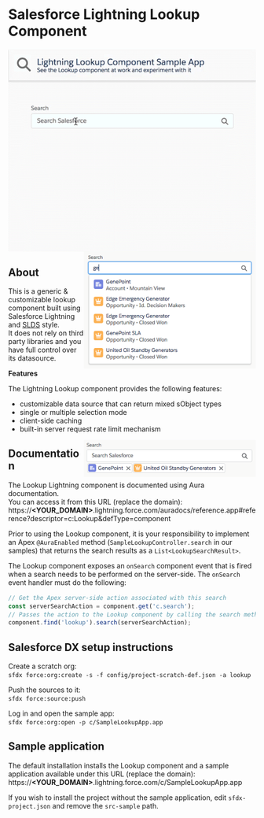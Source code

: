 # Salesforce Lightning Lookup Component

<img src="screenshots/lookup-animation.gif" align="center"/>

<img src="screenshots/dropdown-open.png" width="350" align="right"/>

## About
This is a generic &amp; customizable lookup component built using Salesforce Lightning and [SLDS](https://www.lightningdesignsystem.com/) style.<br/>
It does not rely on third party libraries and you have full control over its datasource.

<b>Features</b>

The Lightning Lookup component provides the following features:
- customizable data source that can return mixed sObject types
- single or multiple selection mode
- client-side caching
- built-in server request rate limit mechanism

<img src="screenshots/multiple-selection.png" width="350" align="right"/>


## Documentation
The Lookup Lightning component is documented using Aura documentation.<br/>
You can access it from this URL (replace the domain):<br/>
https://<b>&lt;YOUR_DOMAIN&gt;</b>.lightning.force.com/auradocs/reference.app#reference?descriptor=c:Lookup&defType=component

Prior to using the Lookup component, it is your responsibility to implement an Apex `@AuraEnabled` method (`SampleLookupController.search` in our samples) that returns the search results as a `List<LookupSearchResult>`.

The Lookup component exposes an `onSearch` component event that is fired when a search needs to be performed on the server-side.
The `onSearch` event handler must do the following:
```js
// Get the Apex server-side action associated with this search
const serverSearchAction = component.get('c.search');
// Passes the action to the Lookup component by calling the search method
component.find('lookup').search(serverSearchAction);
```


## Salesforce DX setup instructions
Create a scratch org:<br/>
`sfdx force:org:create -s -f config/project-scratch-def.json -a lookup`

Push the sources to it:<br/>
`sfdx force:source:push`

Log in and open the sample app:<br/>
`sfdx force:org:open -p c/SampleLookupApp.app`


## Sample application
The default installation installs the Lookup component and a sample application available under this URL (replace the domain):<br/>
https://<b>&lt;YOUR_DOMAIN&gt;</b>.lightning.force.com/c/SampleLookupApp.app

If you wish to install the project without the sample application, edit `sfdx-project.json` and remove the `src-sample` path.
